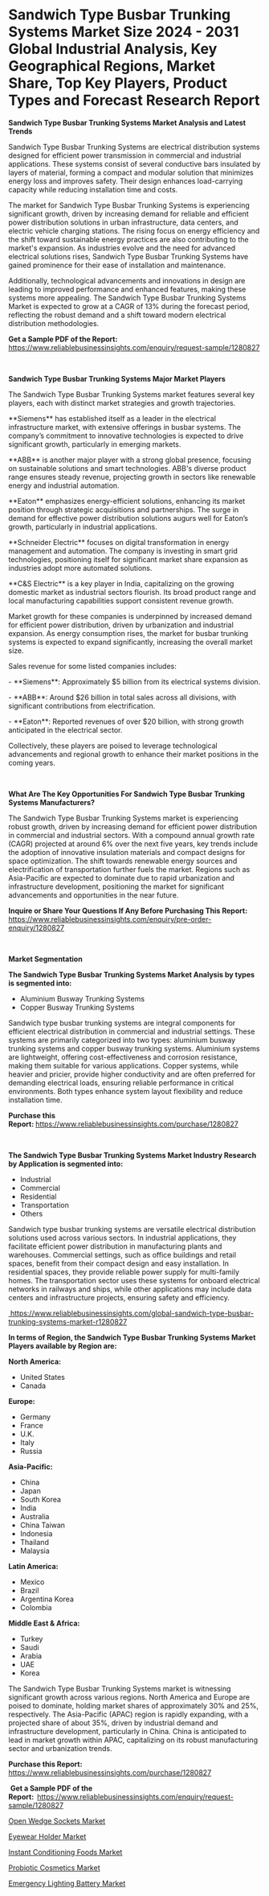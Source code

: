 <p><h1>Sandwich Type Busbar Trunking Systems Market Size 2024 - 2031 Global Industrial Analysis, Key Geographical Regions, Market Share, Top Key Players, Product Types and Forecast Research Report</h1></p><p><strong>Sandwich Type Busbar Trunking Systems Market Analysis and Latest Trends</strong></p>
<p><p>Sandwich Type Busbar Trunking Systems are electrical distribution systems designed for efficient power transmission in commercial and industrial applications. These systems consist of several conductive bars insulated by layers of material, forming a compact and modular solution that minimizes energy loss and improves safety. Their design enhances load-carrying capacity while reducing installation time and costs.</p><p>The market for Sandwich Type Busbar Trunking Systems is experiencing significant growth, driven by increasing demand for reliable and efficient power distribution solutions in urban infrastructure, data centers, and electric vehicle charging stations. The rising focus on energy efficiency and the shift toward sustainable energy practices are also contributing to the market's expansion. As industries evolve and the need for advanced electrical solutions rises, Sandwich Type Busbar Trunking Systems have gained prominence for their ease of installation and maintenance.</p><p>Additionally, technological advancements and innovations in design are leading to improved performance and enhanced features, making these systems more appealing. The Sandwich Type Busbar Trunking Systems Market is expected to grow at a CAGR of 13% during the forecast period, reflecting the robust demand and a shift toward modern electrical distribution methodologies.</p></p>
<p><strong>Get a Sample PDF of the Report:&nbsp;</strong> <a href="https://www.reliablebusinessinsights.com/enquiry/request-sample/1280827?utm_campaign=41&utm_medium=2&utm_source=Github&utm_content=ia&utm_term=30092024&utm_id=sandwich-type-busbar-trunking-systems">https://www.reliablebusinessinsights.com/enquiry/request-sample/1280827</a></p>
<p>&nbsp;</p>
<p><strong>Sandwich Type Busbar Trunking Systems Major Market Players</strong></p>
<p><p>The Sandwich Type Busbar Trunking Systems market features several key players, each with distinct market strategies and growth trajectories. </p><p>**Siemens** has established itself as a leader in the electrical infrastructure market, with extensive offerings in busbar systems. The company’s commitment to innovative technologies is expected to drive significant growth, particularly in emerging markets. </p><p>**ABB** is another major player with a strong global presence, focusing on sustainable solutions and smart technologies. ABB's diverse product range ensures steady revenue, projecting growth in sectors like renewable energy and industrial automation.</p><p>**Eaton** emphasizes energy-efficient solutions, enhancing its market position through strategic acquisitions and partnerships. The surge in demand for effective power distribution solutions augurs well for Eaton’s growth, particularly in industrial applications.</p><p>**Schneider Electric** focuses on digital transformation in energy management and automation. The company is investing in smart grid technologies, positioning itself for significant market share expansion as industries adopt more automated solutions.</p><p>**C&S Electric** is a key player in India, capitalizing on the growing domestic market as industrial sectors flourish. Its broad product range and local manufacturing capabilities support consistent revenue growth.</p><p>Market growth for these companies is underpinned by increased demand for efficient power distribution, driven by urbanization and industrial expansion. As energy consumption rises, the market for busbar trunking systems is expected to expand significantly, increasing the overall market size.</p><p>Sales revenue for some listed companies includes:</p><p>- **Siemens**: Approximately $5 billion from its electrical systems division.</p><p>- **ABB**: Around $26 billion in total sales across all divisions, with significant contributions from electrification.</p><p>- **Eaton**: Reported revenues of over $20 billion, with strong growth anticipated in the electrical sector.</p><p>Collectively, these players are poised to leverage technological advancements and regional growth to enhance their market positions in the coming years.</p></p>
<p>&nbsp;</p>
<p><strong>What Are The Key Opportunities For Sandwich Type Busbar Trunking Systems Manufacturers?</strong></p>
<p><p>The Sandwich Type Busbar Trunking Systems market is experiencing robust growth, driven by increasing demand for efficient power distribution in commercial and industrial sectors. With a compound annual growth rate (CAGR) projected at around 6% over the next five years, key trends include the adoption of innovative insulation materials and compact designs for space optimization. The shift towards renewable energy sources and electrification of transportation further fuels the market. Regions such as Asia-Pacific are expected to dominate due to rapid urbanization and infrastructure development, positioning the market for significant advancements and opportunities in the near future.</p></p>
<p><strong>Inquire or Share Your Questions If Any Before Purchasing This Report:</strong> <a href="https://www.reliablebusinessinsights.com/enquiry/pre-order-enquiry/1280827?utm_campaign=41&utm_medium=2&utm_source=Github&utm_content=ia&utm_term=30092024&utm_id=sandwich-type-busbar-trunking-systems">https://www.reliablebusinessinsights.com/enquiry/pre-order-enquiry/1280827</a></p>
<p>&nbsp;</p>
<p><strong>Market Segmentation</strong></p>
<p><strong>The Sandwich Type Busbar Trunking Systems Market Analysis by types is segmented into:</strong></p>
<p><ul><li>Aluminium Busway Trunking Systems</li><li>Copper Busway Trunking Systems</li></ul></p>
<p><p>Sandwich type busbar trunking systems are integral components for efficient electrical distribution in commercial and industrial settings. These systems are primarily categorized into two types: aluminium busway trunking systems and copper busway trunking systems. Aluminium systems are lightweight, offering cost-effectiveness and corrosion resistance, making them suitable for various applications. Copper systems, while heavier and pricier, provide higher conductivity and are often preferred for demanding electrical loads, ensuring reliable performance in critical environments. Both types enhance system layout flexibility and reduce installation time.</p></p>
<p><strong>Purchase this Report:&nbsp;</strong><a href="https://www.reliablebusinessinsights.com/purchase/1280827?utm_campaign=41&utm_medium=2&utm_source=Github&utm_content=ia&utm_term=30092024&utm_id=sandwich-type-busbar-trunking-systems">https://www.reliablebusinessinsights.com/purchase/1280827</a></p>
<p>&nbsp;</p>
<p><strong>The Sandwich Type Busbar Trunking Systems Market Industry Research by Application is segmented into:</strong></p>
<p><ul><li>Industrial</li><li>Commercial</li><li>Residential</li><li>Transportation</li><li>Others</li></ul></p>
<p><p>Sandwich type busbar trunking systems are versatile electrical distribution solutions used across various sectors. In industrial applications, they facilitate efficient power distribution in manufacturing plants and warehouses. Commercial settings, such as office buildings and retail spaces, benefit from their compact design and easy installation. In residential spaces, they provide reliable power supply for multi-family homes. The transportation sector uses these systems for onboard electrical networks in railways and ships, while other applications may include data centers and infrastructure projects, ensuring safety and efficiency.</p></p>
<p><a href="https://www.reliablebusinessinsights.com/global-sandwich-type-busbar-trunking-systems-market-r1280827?utm_campaign=41&utm_medium=2&utm_source=Github&utm_content=ia&utm_term=30092024&utm_id=sandwich-type-busbar-trunking-systems">&nbsp;https://www.reliablebusinessinsights.com/global-sandwich-type-busbar-trunking-systems-market-r1280827</a></p>
<p><strong>In terms of Region, the Sandwich Type Busbar Trunking Systems Market Players available by Region are:</strong></p>
<p>
    <p> <strong> North America: </strong>
        <ul>
            <li>United States</li>
            <li>Canada</li>
        </ul>
        </p> 
    <p> <strong> Europe: </strong>
        <ul>
            <li>Germany</li>
            <li>France</li>
            <li>U.K.</li>
            <li>Italy</li>
            <li>Russia</li>
        </ul>
        </p> 
    <p> <strong> Asia-Pacific: </strong>
        <ul>
            <li>China</li>
            <li>Japan</li>
            <li>South Korea</li>
            <li>India</li>
            <li>Australia</li>
            <li>China Taiwan</li>
            <li>Indonesia</li>
            <li>Thailand</li>
            <li>Malaysia</li>
        </ul>
        </p> 
    <p> <strong> Latin America: </strong>
        <ul>
            <li>Mexico</li>
            <li>Brazil</li>
            <li>Argentina Korea</li>
            <li>Colombia</li>
        </ul>
        </p> 
    <p> <strong> Middle East & Africa: </strong>
        <ul>
            <li>Turkey</li>
            <li>Saudi</li>
            <li>Arabia</li>
            <li>UAE</li>
            <li>Korea</li>
        </ul>
    </p>
    </p>
<p><p>The Sandwich Type Busbar Trunking Systems market is witnessing significant growth across various regions. North America and Europe are poised to dominate, holding market shares of approximately 30% and 25%, respectively. The Asia-Pacific (APAC) region is rapidly expanding, with a projected share of about 35%, driven by industrial demand and infrastructure development, particularly in China. China is anticipated to lead in market growth within APAC, capitalizing on its robust manufacturing sector and urbanization trends.</p></p>
<p><strong>Purchase this Report: </strong><a href="https://www.reliablebusinessinsights.com/purchase/1280827?utm_campaign=41&utm_medium=2&utm_source=Github&utm_content=ia&utm_term=30092024&utm_id=sandwich-type-busbar-trunking-systems">https://www.reliablebusinessinsights.com/purchase/1280827</a></p>
<p>&nbsp;<strong>Get a Sample PDF of the Report:&nbsp;&nbsp;</strong><a href="https://www.reliablebusinessinsights.com/enquiry/request-sample/1280827?utm_campaign=41&utm_medium=2&utm_source=Github&utm_content=ia&utm_term=30092024&utm_id=sandwich-type-busbar-trunking-systems">https://www.reliablebusinessinsights.com/enquiry/request-sample/1280827</a></p>
<p><strong></strong></p>
<p><p><a href="https://github.com/AlesiaDushku485/Market-Research-Report-List-1/blob/main/open-wedge-sockets-market.md?utm_campaign=41&utm_medium=2&utm_source=Github&utm_content=ia&utm_term=30092024&utm_id=sandwich-type-busbar-trunking-systems">Open Wedge Sockets Market</a></p><p><a href="https://www.linkedin.com/pulse/market-forecast-global-eyewear-holder-trends-impact-xjyoc?utm_campaign=41&utm_medium=2&utm_source=Github&utm_content=ia&utm_term=30092024&utm_id=sandwich-type-busbar-trunking-systems">Eyewear Holder Market</a></p><p><a href="https://github.com/senabcsa/Market-Research-Report-List-1/blob/main/instant-conditioning-foods-market.md?utm_campaign=41&utm_medium=2&utm_source=Github&utm_content=ia&utm_term=30092024&utm_id=sandwich-type-busbar-trunking-systems">Instant Conditioning Foods Market</a></p><p><a href="https://www.linkedin.com/pulse/probiotic-cosmetics-market-report-product-type-creamsprayothers-tclyc?utm_campaign=41&utm_medium=2&utm_source=Github&utm_content=ia&utm_term=30092024&utm_id=sandwich-type-busbar-trunking-systems">Probiotic Cosmetics Market</a></p><p><a href="https://issuu.com/reportprime-2/docs/emergency-lighting-battery-market-s_c188eea2f62435?utm_campaign=41&utm_medium=2&utm_source=Github&utm_content=ia&utm_term=30092024&utm_id=sandwich-type-busbar-trunking-systems">Emergency Lighting Battery Market</a></p></p>